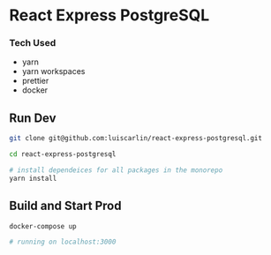 # React Express PostgreSQL

### Tech Used

- yarn
- yarn workspaces
- prettier
- docker

## Run Dev

```bash
git clone git@github.com:luiscarlin/react-express-postgresql.git

cd react-express-postgresql

# install dependeices for all packages in the monorepo
yarn install
```

## Build and Start Prod

```bash
docker-compose up

# running on localhost:3000
```
